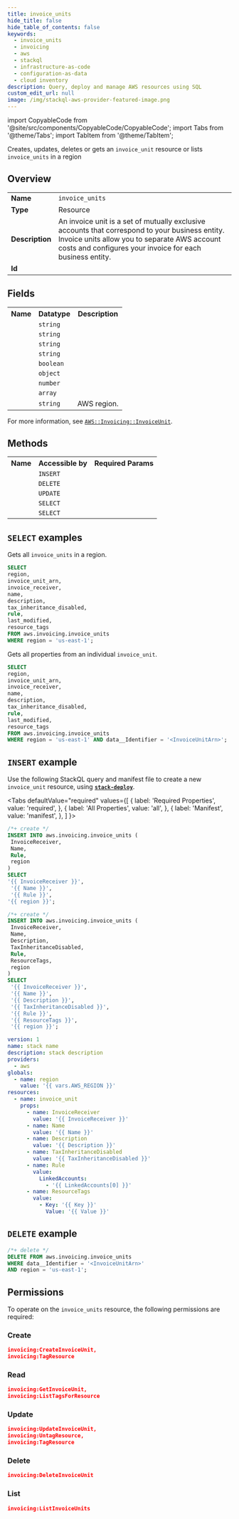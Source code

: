 ```yaml
---
title: invoice_units
hide_title: false
hide_table_of_contents: false
keywords:
  - invoice_units
  - invoicing
  - aws
  - stackql
  - infrastructure-as-code
  - configuration-as-data
  - cloud inventory
description: Query, deploy and manage AWS resources using SQL
custom_edit_url: null
image: /img/stackql-aws-provider-featured-image.png
---
```


import CopyableCode from '@site/src/components/CopyableCode/CopyableCode';
import Tabs from '@theme/Tabs';
import TabItem from '@theme/TabItem';

Creates, updates, deletes or gets an <code>invoice_unit</code> resource or lists <code>invoice_units</code> in a region

## Overview
<table>
<tbody>
<tr><td><b>Name</b></td><td><code>invoice_units</code></td></tr>
<tr><td><b>Type</b></td><td>Resource</td></tr>
<tr><td><b>Description</b></td><td>An invoice unit is a set of mutually exclusive accounts that correspond to your business entity. Invoice units allow you to separate AWS account costs and configures your invoice for each business entity.</td></tr>
<tr><td><b>Id</b></td><td><CopyableCode code="aws.invoicing.invoice_units" /></td></tr>
</tbody>
</table>

## Fields
<table>
<tbody>
<tr><th>Name</th><th>Datatype</th><th>Description</th></tr><tr><td><CopyableCode code="invoice_unit_arn" /></td><td><code>string</code></td><td></td></tr>
<tr><td><CopyableCode code="invoice_receiver" /></td><td><code>string</code></td><td></td></tr>
<tr><td><CopyableCode code="name" /></td><td><code>string</code></td><td></td></tr>
<tr><td><CopyableCode code="description" /></td><td><code>string</code></td><td></td></tr>
<tr><td><CopyableCode code="tax_inheritance_disabled" /></td><td><code>boolean</code></td><td></td></tr>
<tr><td><CopyableCode code="rule" /></td><td><code>object</code></td><td></td></tr>
<tr><td><CopyableCode code="last_modified" /></td><td><code>number</code></td><td></td></tr>
<tr><td><CopyableCode code="resource_tags" /></td><td><code>array</code></td><td></td></tr>
<tr><td><CopyableCode code="region" /></td><td><code>string</code></td><td>AWS region.</td></tr>
</tbody>
</table>

For more information, see <a href="https://docs.aws.amazon.com/AWSCloudFormation/latest/UserGuide/aws-resource-invoicing-invoiceunit.html"><code>AWS::Invoicing::InvoiceUnit</code></a>.

## Methods

<table>
<tbody>
  <tr>
    <th>Name</th>
    <th>Accessible by</th>
    <th>Required Params</th>
  </tr>
  <tr>
    <td><CopyableCode code="create_resource" /></td>
    <td><code>INSERT</code></td>
    <td><CopyableCode code="InvoiceReceiver, Name, Rule, region" /></td>
  </tr>
  <tr>
    <td><CopyableCode code="delete_resource" /></td>
    <td><code>DELETE</code></td>
    <td><CopyableCode code="data__Identifier, region" /></td>
  </tr>
  <tr>
    <td><CopyableCode code="update_resource" /></td>
    <td><code>UPDATE</code></td>
    <td><CopyableCode code="data__Identifier, data__PatchDocument, region" /></td>
  </tr>
  <tr>
    <td><CopyableCode code="list_resources" /></td>
    <td><code>SELECT</code></td>
    <td><CopyableCode code="region" /></td>
  </tr>
  <tr>
    <td><CopyableCode code="get_resource" /></td>
    <td><code>SELECT</code></td>
    <td><CopyableCode code="data__Identifier, region" /></td>
  </tr>
</tbody>
</table>

## `SELECT` examples
Gets all <code>invoice_units</code> in a region.
```sql
SELECT
region,
invoice_unit_arn,
invoice_receiver,
name,
description,
tax_inheritance_disabled,
rule,
last_modified,
resource_tags
FROM aws.invoicing.invoice_units
WHERE region = 'us-east-1';
```
Gets all properties from an individual <code>invoice_unit</code>.
```sql
SELECT
region,
invoice_unit_arn,
invoice_receiver,
name,
description,
tax_inheritance_disabled,
rule,
last_modified,
resource_tags
FROM aws.invoicing.invoice_units
WHERE region = 'us-east-1' AND data__Identifier = '<InvoiceUnitArn>';
```

## `INSERT` example

Use the following StackQL query and manifest file to create a new <code>invoice_unit</code> resource, using [__`stack-deploy`__](https://pypi.org/project/stack-deploy/).

<Tabs
    defaultValue="required"
    values={[
      { label: 'Required Properties', value: 'required', },
      { label: 'All Properties', value: 'all', },
      { label: 'Manifest', value: 'manifest', },
    ]
}>
<TabItem value="required">

```sql
/*+ create */
INSERT INTO aws.invoicing.invoice_units (
 InvoiceReceiver,
 Name,
 Rule,
 region
)
SELECT 
'{{ InvoiceReceiver }}',
 '{{ Name }}',
 '{{ Rule }}',
'{{ region }}';
```
</TabItem>
<TabItem value="all">

```sql
/*+ create */
INSERT INTO aws.invoicing.invoice_units (
 InvoiceReceiver,
 Name,
 Description,
 TaxInheritanceDisabled,
 Rule,
 ResourceTags,
 region
)
SELECT 
 '{{ InvoiceReceiver }}',
 '{{ Name }}',
 '{{ Description }}',
 '{{ TaxInheritanceDisabled }}',
 '{{ Rule }}',
 '{{ ResourceTags }}',
 '{{ region }}';
```
</TabItem>
<TabItem value="manifest">

```yaml
version: 1
name: stack name
description: stack description
providers:
  - aws
globals:
  - name: region
    value: '{{ vars.AWS_REGION }}'
resources:
  - name: invoice_unit
    props:
      - name: InvoiceReceiver
        value: '{{ InvoiceReceiver }}'
      - name: Name
        value: '{{ Name }}'
      - name: Description
        value: '{{ Description }}'
      - name: TaxInheritanceDisabled
        value: '{{ TaxInheritanceDisabled }}'
      - name: Rule
        value:
          LinkedAccounts:
            - '{{ LinkedAccounts[0] }}'
      - name: ResourceTags
        value:
          - Key: '{{ Key }}'
            Value: '{{ Value }}'

```
</TabItem>
</Tabs>

## `DELETE` example

```sql
/*+ delete */
DELETE FROM aws.invoicing.invoice_units
WHERE data__Identifier = '<InvoiceUnitArn>'
AND region = 'us-east-1';
```

## Permissions

To operate on the <code>invoice_units</code> resource, the following permissions are required:

### Create
```json
invoicing:CreateInvoiceUnit,
invoicing:TagResource
```

### Read
```json
invoicing:GetInvoiceUnit,
invoicing:ListTagsForResource
```

### Update
```json
invoicing:UpdateInvoiceUnit,
invoicing:UntagResource,
invoicing:TagResource
```

### Delete
```json
invoicing:DeleteInvoiceUnit
```

### List
```json
invoicing:ListInvoiceUnits
```
